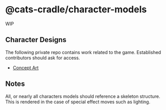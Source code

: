 # @cats-cradle/character-models

WIP

## Character Designs

The following private repo contains work related to the game. Established
contributors should ask for access.

- [Concept Art](github.com/hxtree/galaxyops-concept-art)

## Notes

All, or nearly all characters models should reference a skeleton structure. This
is rendered in the case of special effect moves such as lighting.
